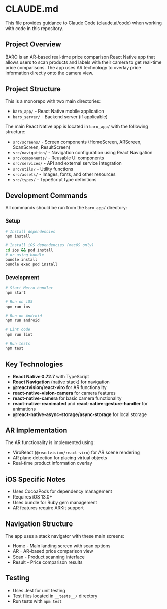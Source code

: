 # CLAUDE.md

This file provides guidance to Claude Code (claude.ai/code) when working with code in this repository.

## Project Overview

BARO is an AR-based real-time price comparison React Native app that allows users to scan products and labels with their camera to get real-time price comparisons. The app uses AR technology to overlay price information directly onto the camera view.

## Project Structure

This is a monorepo with two main directories:
- `baro_app/` - React Native mobile application
- `baro_server/` - Backend server (if applicable)

The main React Native app is located in `baro_app/` with the following structure:
- `src/screens/` - Screen components (HomeScreen, ARScreen, ScanScreen, ResultScreen)
- `src/navigation/` - Navigation configuration using React Navigation
- `src/components/` - Reusable UI components
- `src/services/` - API and external service integration
- `src/utils/` - Utility functions
- `src/assets/` - Images, fonts, and other resources
- `src/types/` - TypeScript type definitions

## Development Commands

All commands should be run from the `baro_app/` directory:

### Setup
```bash
# Install dependencies
npm install

# Install iOS dependencies (macOS only)
cd ios && pod install
# or using bundle
bundle install
bundle exec pod install
```

### Development
```bash
# Start Metro bundler
npm start

# Run on iOS
npm run ios

# Run on Android
npm run android

# Lint code
npm run lint

# Run tests
npm test
```

## Key Technologies

- **React Native 0.72.7** with TypeScript
- **React Navigation** (native stack) for navigation
- **@reactvision/react-viro** for AR functionality
- **react-native-vision-camera** for camera features
- **react-native-camera** for basic camera functionality
- **react-native-reanimated** and **react-native-gesture-handler** for animations
- **@react-native-async-storage/async-storage** for local storage

## AR Implementation

The AR functionality is implemented using:
- ViroReact (`@reactvision/react-viro`) for AR scene rendering
- AR plane detection for placing virtual objects
- Real-time product information overlay

## iOS Specific Notes

- Uses CocoaPods for dependency management
- Requires iOS 13.0+ 
- Uses bundle for Ruby gem management
- AR features require ARKit support

## Navigation Structure

The app uses a stack navigator with these main screens:
- Home - Main landing screen with scan options
- AR - AR-based price comparison view
- Scan - Product scanning interface
- Result - Price comparison results

## Testing

- Uses Jest for unit testing
- Test files located in `__tests__/` directory
- Run tests with `npm test`
